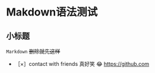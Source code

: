 # Makdown语法测试
## 小标题
`Markdown`
~~删除就先这样~~
- ［×］contact with friends
真好笑 :joy: 
https://github.com  

